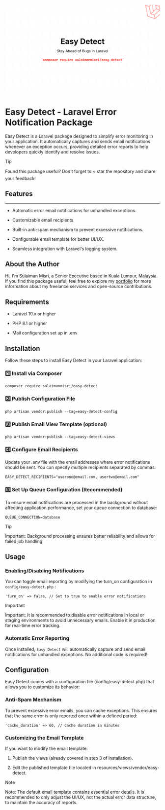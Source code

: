 ![EasyDetect Image](public/easy-detect.png)

# Easy Detect - Laravel Error Notification Package
Easy Detect is a Laravel package designed to simplify error monitoring in your application. It automatically captures and sends email notifications whenever an exception occurs, providing detailed error reports to help developers quickly identify and resolve issues.

> [!TIP]
> Found this package useful? Don't forget to ⭐ star the repository and share your feedback!

## Features
---
* Automatic error email notifications for unhandled exceptions.

* Customizable email recipients.

* Built-in anti-spam mechanism to prevent excessive notifications.

* Configurable email template for better UI/UX.

* Seamless integration with Laravel's logging system.


## About the Author
Hi, I'm Sulaiman Misri, a Senior Executive based in Kuala Lumpur, Malaysia. If you find this package useful, feel free to explore my [portfolio](https://sulaimanmisri.com) for more information about my freelance services and open-source contributions.

## Requirements
* Laravel 10.x or higher

* PHP 8.1 or higher

* Mail configuration set up in .env

## Installation
Follow these steps to install Easy Detect in your Laravel application:

### 1️⃣ Install via Composer
```
composer require sulaimanmisri/easy-detect
```

### 2️⃣ Publish Configuration File
```
php artisan vendor:publish --tag=easy-detect-config
```

### 3️⃣ Publish Email View Template (optional)
```
php artisan vendor:publish --tag=easy-detect-views
```

### 4️⃣ Configure Email Recipients
Update your .env file with the email addresses where error notifications should be sent. You can specify multiple recipients separated by commas:
```
EASY_DETECT_RECIPIENTS="userone@email.com, usertwo@email.com"
```

### 5️⃣ Set Up Queue Configuration (Recommended)
To ensure email notifications are processed in the background without affecting application performance, set your queue connection to database:
```
QUEUE_CONNECTION=database
```
> [!TIP]
> Important: Background processing ensures better reliability and allows for failed job handling.

## Usage
### Enabling/Disabling Notifications
You can toggle email reporting by modifying the turn_on configuration in `config/easy-detect.php` :
```
'turn_on' => false, // Set to true to enable error notifications
```
> [!IMPORTANT]
> Important: It is recommended to disable error notifications in local or staging environments to avoid unnecessary emails. Enable it in production for real-time error tracking.

### Automatic Error Reporting
Once installed, `Easy Detect` will automatically capture and send email notifications for unhandled exceptions. No additional code is required!

## Configuration
Easy Detect comes with a configuration file (config/easy-detect.php) that allows you to customize its behavior:

### Anti-Spam Mechanism
To prevent excessive error emails, you can cache exceptions. This ensures that the same error is only reported once within a defined period:
```
'cache_duration' => 60, // Cache duration in minutes
```

### Customizing the Email Template
If you want to modify the email template:

1. Publish the views (already covered in step 3 of installation).

2. Edit the published template file located in resources/views/vendor/easy-detect.

> [!NOTE]
> Note: The default email template contains essential error details. It is recommended to only adjust the UI/UX, not the actual error data structure, to maintain the accuracy of reports.

